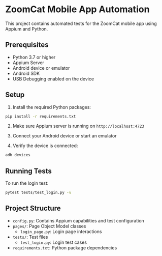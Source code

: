 # ZoomCat Mobile App Automation

This project contains automated tests for the ZoomCat mobile app using Appium and Python.

## Prerequisites

- Python 3.7 or higher
- Appium Server
- Android device or emulator
- Android SDK
- USB Debugging enabled on the device

## Setup

1. Install the required Python packages:
```bash
pip install -r requirements.txt
```

2. Make sure Appium server is running on `http://localhost:4723`

3. Connect your Android device or start an emulator

4. Verify the device is connected:
```bash
adb devices
```

## Running Tests

To run the login test:
```bash
pytest tests/test_login.py -v
```

## Project Structure

- `config.py`: Contains Appium capabilities and test configuration
- `pages/`: Page Object Model classes
  - `login_page.py`: Login page interactions
- `tests/`: Test files
  - `test_login.py`: Login test cases
- `requirements.txt`: Python package dependencies 